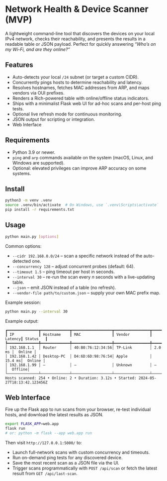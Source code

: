# Network Health & Device Scanner (MVP)

A lightweight command-line tool that discovers the devices on your local IPv4 network, checks their reachability, and presents the results in a readable table or JSON payload. Perfect for quickly answering _“Who’s on my Wi-Fi, and are they online?”_

## Features

- Auto-detects your local `/24` subnet (or target a custom CIDR).
- Concurrently pings hosts to determine reachability and latency.
- Resolves hostnames, fetches MAC addresses from ARP, and maps vendors via OUI prefixes.
- Renders a Rich-powered table with online/offline status indicators.
- Ships with a minimalist Flask web UI for ad-hoc scans and per-host ping tests.
- Optional live refresh mode for continuous monitoring.
- JSON output for scripting or integration.
- Web Interface
## Requirements

- Python 3.9 or newer.
- `ping` and `arp` commands available on the system (macOS, Linux, and Windows are supported).
- Optional: elevated privileges can improve ARP accuracy on some systems.

## Install

```bash
python3 -m venv .venv
source .venv/bin/activate  # On Windows, use `.venv\Scripts\activate`
pip install -r requirements.txt
```

## Usage

```bash
python main.py [options]
```

Common options:

- `--cidr 192.168.0.0/24` – scan a specific network instead of the auto-detected one.
- `--concurrency 128` – adjust concurrent probes (default: 64).
- `--timeout 1.5` – ping timeout per host in seconds.
- `--interval 30` – re-run the scan every _n_ seconds with a live-updating table.
- `--json` – emit JSON instead of a table (no refresh).
- `--vendor-file path/to/custom.json` – supply your own MAC prefix map.

Example session:

```bash
python main.py --interval 30
```

Example output:

```
┏━━━━━━━━━━━━━━┳━━━━━━━━━━━━━┳━━━━━━━━━━━━━━━━━━┳━━━━━━━━━━━━━━━━┳━━━━━━━━┳━━━━━━━━━━┓
┃ IP           ┃ Hostname    ┃ MAC              ┃ Vendor         ┃ Latency┃ Status   ┃
┡━━━━━━━━━━━━━━╇━━━━━━━━━━━━━╇━━━━━━━━━━━━━━━━━━╇━━━━━━━━━━━━━━━━╇━━━━━━━━╇━━━━━━━━━━┩
│ 192.168.1.1  │ Router      │ 40:B0:76:12:34:56│ TP-Link        │ 2.0 ms │  Online │
│ 192.168.1.42 │ Desktop-PC  │ D4:6D:6D:98:76:54│ Apple          │ 15.4 ms│  Online │
│ 192.168.1.99 │ —           │ —                │ Unknown        │ —      │  Offline│
└──────────────┴─────────────┴──────────────────┴────────────────┴────────┴──────────┘
Hosts scanned: 254 • Online: 2 • Duration: 3.12s • Started: 2024-05-27T18:13:42.123456Z
```

## Web Interface

Fire up the Flask app to run scans from your browser, re-test individual hosts, and download the latest results as JSON.

```bash
export FLASK_APP=web.app
flask run
# or: python -m flask --app web.app run
```

Then visit `http://127.0.0.1:5000/` to:

- Launch full-network scans with custom concurrency and timeouts.
- Run on-demand ping tests for any discovered device.
- Save the most recent scan as a JSON file via the UI.
- Trigger scans programmatically with `POST /api/scan` or fetch the latest result from `GET /api/last-scan`.
